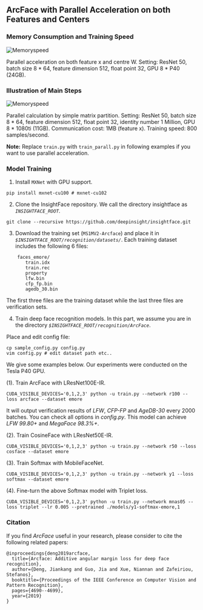 ## ArcFace with Parallel Acceleration on both Features and Centers

### Memory Consumption and Training Speed

![Memoryspeed](https://github.com/deepinsight/insightface/blob/master/resources/memoryspeed.png)

Parallel acceleration on both feature x and centre W. Setting: ResNet 50, batch size 8 * 64, feature dimension 512, float point 32, GPU 8 * P40 (24GB).

### Illustration of Main Steps

![Memoryspeed](https://github.com/deepinsight/insightface/blob/master/resources/mainsteps.png)

Parallel calculation by simple matrix partition. Setting: ResNet 50, batch size 8 * 64, feature dimension 512, float point 32, identity number 1 Million, GPU 8 * 1080ti (11GB). Communication cost: 1MB (feature x). Training speed: 800 samples/second.

**Note:** Replace ``train.py`` with ``train_parall.py`` in following examples if you want to use parallel acceleration.

### Model Training

1. Install `MXNet` with GPU support.

```
pip install mxnet-cu100 # mxnet-cu102
```

2. Clone the InsightFace repository. We call the directory insightface as *`INSIGHTFACE_ROOT`*.

```
git clone --recursive https://github.com/deepinsight/insightface.git
```

3. Download the training set (`MS1MV2-Arcface`) and place it in *`$INSIGHTFACE_ROOT/recognition/datasets/`*. Each training dataset includes the following 6 files:

```Shell
    faces_emore/
       train.idx
       train.rec
       property
       lfw.bin
       cfp_fp.bin
       agedb_30.bin
```

The first three files are the training dataset while the last three files are verification sets.

4. Train deep face recognition models.
In this part, we assume you are in the directory *`$INSIGHTFACE_ROOT/recognition/ArcFace`*.

Place and edit config file:
```Shell
cp sample_config.py config.py
vim config.py # edit dataset path etc..
```

We give some examples below. Our experiments were conducted on the Tesla P40 GPU.

(1). Train ArcFace with LResNet100E-IR.

```Shell
CUDA_VISIBLE_DEVICES='0,1,2,3' python -u train.py --network r100 --loss arcface --dataset emore
```

It will output verification results of *LFW*, *CFP-FP* and *AgeDB-30* every 2000 batches. You can check all options in *config.py*.
This model can achieve *LFW 99.80+* and *MegaFace 98.3%+*.

(2). Train CosineFace with LResNet50E-IR.

```Shell
CUDA_VISIBLE_DEVICES='0,1,2,3' python -u train.py --network r50 --loss cosface --dataset emore
```

(3). Train Softmax with MobileFaceNet.

```Shell
CUDA_VISIBLE_DEVICES='0,1,2,3' python -u train.py --network y1 --loss softmax --dataset emore
```

(4). Fine-turn the above Softmax model with Triplet loss.

```Shell
CUDA_VISIBLE_DEVICES='0,1,2,3' python -u train.py --network mnas05 --loss triplet --lr 0.005 --pretrained ./models/y1-softmax-emore,1
```

### Citation

If you find *ArcFace* useful in your research, please consider to cite the following related papers:

```
@inproceedings{deng2019arcface,
  title={Arcface: Additive angular margin loss for deep face recognition},
  author={Deng, Jiankang and Guo, Jia and Xue, Niannan and Zafeiriou, Stefanos},
  booktitle={Proceedings of the IEEE Conference on Computer Vision and Pattern Recognition},
  pages={4690--4699},
  year={2019}
}
```
